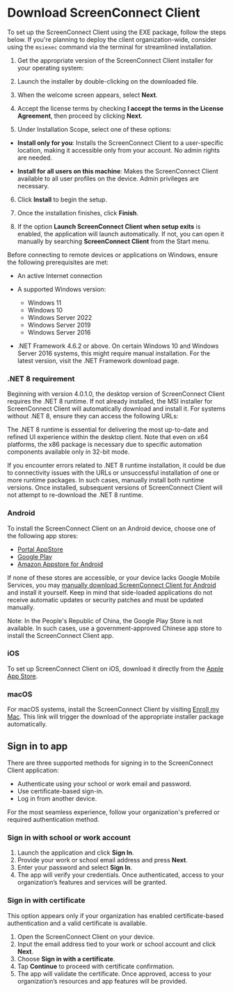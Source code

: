 # Download ScreenConnect Client

To set up the ScreenConnect Client using the EXE package, follow the steps below. If you're planning to deploy the client organization-wide, consider using the `msiexec` command via the terminal for streamlined installation.

1. Get the appropriate version of the ScreenConnect Client installer for your operating system:

2. Launch the installer by double-clicking on the downloaded file.

3. When the welcome screen appears, select **Next**.

4. Accept the license terms by checking **I accept the terms in the License Agreement**, then proceed by clicking **Next**.

5. Under Installation Scope, select one of these options:

* **Install only for you**: Installs the ScreenConnect Client to a user-specific location, making it accessible only from your account. No admin rights are needed.

* **Install for all users on this machine**: Makes the ScreenConnect Client available to all user profiles on the device. Admin privileges are necessary.

6. Click **Install** to begin the setup.

7. Once the installation finishes, click **Finish**.

8. If the option **Launch ScreenConnect Client when setup exits** is enabled, the application will launch automatically. If not, you can open it manually by searching **ScreenConnect Client** from the Start menu.

Before connecting to remote devices or applications on Windows, ensure the following prerequisites are met:

* An active Internet connection

* A supported Windows version:

  * Windows 11
  * Windows 10
  * Windows Server 2022
  * Windows Server 2019
  * Windows Server 2016

* .NET Framework 4.6.2 or above. On certain Windows 10 and Windows Server 2016 systems, this might require manual installation. For the latest version, visit the .NET Framework download page.

### .NET 8 requirement

Beginning with version 4.0.1.0, the desktop version of ScreenConnect Client requires the .NET 8 runtime. If not already installed, the MSI installer for ScreenConnect Client will automatically download and install it. For systems without .NET 8, ensure they can access the following URLs:

The .NET 8 runtime is essential for delivering the most up-to-date and refined UI experience within the desktop client. Note that even on x64 platforms, the x86 package is necessary due to specific automation components available only in 32-bit mode.

If you encounter errors related to .NET 8 runtime installation, it could be due to connectivity issues with the URLs or unsuccessful installation of one or more runtime packages. In such cases, manually install both runtime versions. Once installed, subsequent versions of ScreenConnect Client will not attempt to re-download the .NET 8 runtime.

### Android

To install the ScreenConnect Client on an Android device, choose one of the following app stores:

* [Portal AppStore](*)
* [Google Play](*)
* [Amazon Appstore for Android](*)

If none of these stores are accessible, or your device lacks Google Mobile Services, you may [manually download ScreenConnect Client for Android](*) and install it yourself. Keep in mind that side-loaded applications do not receive automatic updates or security patches and must be updated manually.

Note: In the People's Republic of China, the Google Play Store is not available. In such cases, use a government-approved Chinese app store to install the ScreenConnect Client app.

### iOS

To set up ScreenConnect Client on iOS, download it directly from the [Apple App Store](*).

### macOS

For macOS systems, install the ScreenConnect Client by visiting [Enroll my Mac](*). This link will trigger the download of the appropriate installer package automatically.

## Sign in to app

There are three supported methods for signing in to the ScreenConnect Client application:

* Authenticate using your school or work email and password.
* Use certificate-based sign-in.
* Log in from another device.

For the most seamless experience, follow your organization's preferred or required authentication method.

### Sign in with school or work account

1. Launch the application and click **Sign In**.
2. Provide your work or school email address and press **Next**.
3. Enter your password and select **Sign In**.
4. The app will verify your credentials. Once authenticated, access to your organization’s features and services will be granted.

### Sign in with certificate

This option appears only if your organization has enabled certificate-based authentication and a valid certificate is available.

1. Open the ScreenConnect Client on your device.
2. Input the email address tied to your work or school account and click **Next**.
3. Choose **Sign in with a certificate**.
4. Tap **Continue** to proceed with certificate confirmation.
5. The app will validate the certificate. Once approved, access to your organization’s resources and app features will be provided.
